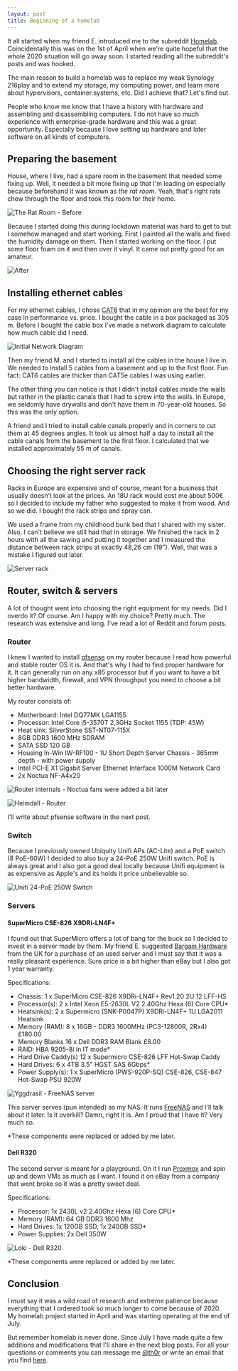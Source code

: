 ```yaml
---
layout: post
title: Beginning of a homelab
---
```


It all started when my friend E. introduced me to the subreddit [Homelab](https://www.reddit.com/r/homelab/). Coincidentally this was on the 1st of April when we're quite hopeful that the whole 2020 situation will go away soon. I started reading all the subreddit's posts and was hooked. 

The main reason to build a homelab was to replace my weak Synology 216play and to extend my storage, my computing power, and learn more about hypervisors, container systems, etc. Did I achieve that? Let's find out.

People who know me know that I have a history with hardware and assembling and disassembling computers. I do not have so much experience with enterprise-grade hardware and this was a great opportunity. Especially because I love setting up hardware and later software on all kinds of computers.

## Preparing the basement

House, where I live, had a spare room in the basement that needed some fixing up. Well, it needed a bit more fixing up that I'm leading on especially because beforehand it was known as *the rat room*. Yeah, that's right rats chew through the floor and took this room for their home. 

![The Rat Room - Before](https://jf.si/images/2020/12/IMG_0237.jpg)

Because I started doing this during lockdown material was hard to get to but I somehow managed and start working. First I painted all the walls and fixed the humidity damage on them. Then I started working on the floor. I put some floor foam on it and then over it vinyl. It came out pretty good for an amateur. 

![After](https://jf.si/images/2020/12/IMG_0248.jpg)

## Installing ethernet cables

For my ethernet cables, I chose [CAT6](https://en.wikipedia.org/wiki/Category_6_cable) that in my opinion are the best for my case in performance vs. price. I bought the cable in a box packaged as 305 m. Before I bought the cable box I've made a network diagram to calculate how much cable did I need. 

![Initial Network Diagram](https://jf.si/images/2020/12/network_diagram.jpg)

Then my friend M. and I started to install all the cables in the house I live in. We needed to install 5 cables from a basement and up to the first floor. Fun fact: CAT6 cables are thicker than CAT5e cables I was using earlier. 

The other thing you can notice is that I didn't install cables inside the walls but rather in the plastic canals that I had to screw into the walls. In Europe, we seldomly have drywalls and don't have them in 70-year-old houses. So this was the only option.

A friend and I tried to install cable canals properly and in corners to cut them at 45 degrees angles. It took us almost half a day to install all the cable canals from the basement to the first floor. I calculated that we installed approximately 55 m of canals. 

## Choosing the right server rack

Racks in Europe are expensive and of course, meant for a business that usually doesn’t look at the prices. An 18U rack would cost me about 500€ so I decided to include my father who suggested to make it from wood. And so we did. I bought the rack strips and spray can. 

We used a frame from my childhood bunk bed that I shared with my sister. Also, I can't believe we still had that in storage. We finished the rack in 2 hours with all the sawing and putting it together and I measured the distance between rack strips at exactly 48,26 cm (19"). Well, that was a mistake I figured out later. 

![Server rack](https://jf.si/images/2020/12/IMG_0649.jpg)

## Router, switch & servers

A lot of thought went into choosing the right equipment for my needs. Did I overdo it? Of course. Am I happy with my choice? Pretty much. The research was extensive and long. I've read a lot of Reddit and forum posts.

### Router

I knew I wanted to install [pfsense](https://www.pfsense.org/) on my router because I read how powerful and stable router OS it is. And that's why I had to find proper hardware for it. It can generally run on any x85 processor but if you want to have a bit higher bandwidth, firewall, and VPN throughput you need to choose a bit better hardware. 

My router consists of:

- Motherboard: Intel DQ77MK LGA1155
- Processor: Intel Core i5-3570T 2,3GHz Socket 1155 (TDP: 45W)
- Heat sink: SilverStone SST-NT07-115X
- 8GB DDR3 1600 MHz SDRAM
- SATA SSD 120 GB
- Housing In-Win IW-RF100 - 1U Short Depth Server Chassis - 365mm depth - with power supply
- Intel PCI-E X1 Gigabit Server Ethernet Interface 1000M Network Card 
- 2x Noctua NF-A4x20

![Router internals - Noctua fans were added a bit later](https://jf.si/images/2020/12/IMG_0452.jpg)

![Heimdall - Router](https://jf.si/images/2020/12/heimdall_router.png)

I'll write about pfsense software in the next post.

### Switch

Because I previously owned Ubiquity Unifi APs (AC-Lite) and a PoE switch (8 PoE-60W) I decided to also buy a 24-PoE 250W Unifi switch. PoE is always great and I also got a good deal locally because Unifi equipment is as expensive as Apple's and its holds it price unbelievable so.

![Unifi 24-PoE 250W Switch](https://jf.si/images/2020/12/unifi_switch.png)

### Servers

#### SuperMicro CSE-826 X9DRi-LN4F+

I found out that SuperMicro offers a lot of bang for the buck so I decided to invest in a server made by them. My friend E. suggested [Bargain Hardware](https://www.bargainhardware.co.uk/) from the UK for a purchase of an used server and I must say that it was a really pleasant experience. Sure price is a bit higher than eBay but I also got 1 year warranty. 

Specifications:

- Chassis: 1 x SuperMicro CSE-826 X9DRi-LN4F+ Rev1.20 2U 12 LFF-HS
- Processor(s): 2 x Intel Xeon E5-2630L V2 2.40Ghz Hexa (6) Core CPU*
- Heatsink(s): 2 x Supermicro (SNK-P0047P) X9DRi-LN4F+ 1U LGA2011 Heatsink
- Memory (RAM): 8 x 16GB - DDR3 1600MHz (PC3-12800R, 2Rx4) £180.00
- Memory Blanks 16 x Dell DDR3 RAM Blank £8.00
- RAID: HBA 9205-8i in IT mode*
- Hard Drive Caddy(s) 12 x Supermicro CSE-826 LFF Hot-Swap Caddy
- Hard Drives: 6 x 4TB 3.5" HGST SAS 6Gbps*
- Power Supply(s): 1 x SuperMicro (PWS-920P-SQ) CSE-826, CSE-847 Hot-Swap PSU 920W

![Yggdrasil - FreeNAS server](https://jf.si/images/2020/12/yggdrasil_sm_cse826.png)

This server serves (pun intended) as my NAS. It runs [FreeNAS](https://www.freenas.org/) and I'll talk about it later. Is it overkill? Damn, right it is. Am I proud that I have it? Very much so.

*These components were replaced or added by me later.

#### Dell R320

The second server is meant for a playground. On it I run [Proxmox](https://www.proxmox.com/en/) and spin up and down VMs as much as I want. I found it on eBay from a company that went broke so it was a pretty sweet deal.

Specifications:

- Processor: 1x 2430L v2 2.40Ghz Hexa (6) Core CPU*
- Memory (RAM): 64 GB DDR3 1600 Mhz
- Hard Drives: 1x 120GB SSD, 1x 240GB SSD*
- Power Supplies: 2x Dell 350W

![Loki - Dell R320](https://jf.si/images/2020/12/loki_dell_r320.png)

*These components were replaced or added by me later.

## Conclusion

I must say it was a wild road of research and extreme patience because everything that I ordered took so much longer to come because of 2020. My homelab project started in April and was starting operating at the end of July. 

But remember homelab is never done. Since July I have made quite a few additions and modifications that I'll share in the next blog posts. For all your questions or comments you can message me [@th0r](https://twitter.com/th0r) or write an email that you find [here](/about/).

